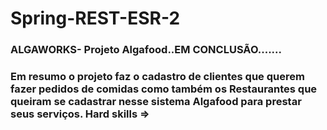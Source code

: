 # Spring-REST-ESR-2
<h3>ALGAWORKS- Projeto Algafood..EM CONCLUSÃO.......</h3>
<h3>Em resumo o projeto faz o cadastro de clientes que querem fazer pedidos de comidas como também os Restaurantes que queiram se cadastrar nesse sistema Algafood
para prestar seus serviços.
Hard skills =>
<h2></h2>
